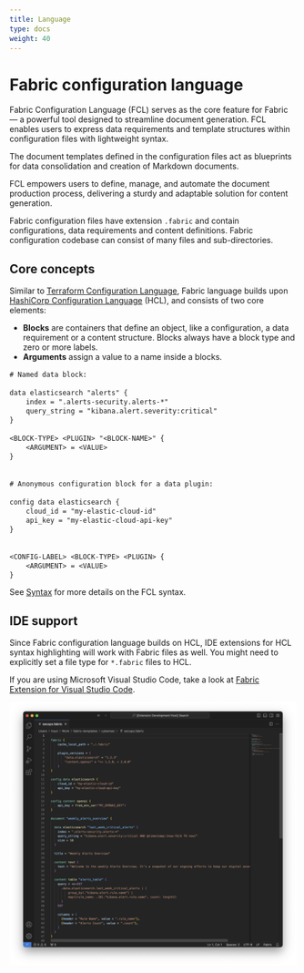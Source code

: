 ```yaml
---
title: Language
type: docs
weight: 40
---
```


# Fabric configuration language

Fabric Configuration Language (FCL) serves as the core feature for Fabric — a powerful tool designed to streamline document generation. FCL enables users to express data requirements and template structures within configuration files with lightweight syntax.

The document templates defined in the configuration files act as blueprints for data consolidation and creation of Markdown documents.

FCL empowers users to define, manage, and automate the document production process, delivering a sturdy and adaptable solution for content generation.

Fabric configuration files have extension `.fabric` and contain configurations, data requirements and content definitions. Fabric configuration codebase can consist of many files and sub-directories.

## Core concepts

Similar to [Terraform Configuration Language](https://developer.hashicorp.com/terraform/language), Fabric language builds upon [HashiCorp Configuration Language](https://github.com/hashicorp/hcl) (HCL), and consists of two core elements:

- **Blocks** are containers that define an object, like a configuration, a data requirement or a content structure. Blocks always have a block type and zero or more labels.
- **Arguments** assign a value to a name inside a blocks.

```hcl
# Named data block:

data elasticsearch "alerts" {
    index = ".alerts-security.alerts-*"
    query_string = "kibana.alert.severity:critical"
}

<BLOCK-TYPE> <PLUGIN> "<BLOCK-NAME>" {
    <ARGUMENT> = <VALUE>
}


# Anonymous configuration block for a data plugin:

config data elasticsearch {
    cloud_id = "my-elastic-cloud-id"
    api_key = "my-elastic-cloud-api-key"
}


<CONFIG-LABEL> <BLOCK-TYPE> <PLUGIN> {
    <ARGUMENT> = <VALUE>
}
```

See [Syntax](./syntax/) for more details on the FCL syntax.

## IDE support

Since Fabric configuration language builds on HCL, IDE extensions for HCL syntax highlighting will work with Fabric files as well. You might need to explicitly set a file type for `*.fabric` files to HCL.

If you are using Microsoft Visual Studio Code, take a look at [Fabric Extension for Visual Studio Code](https://github.com/blackstork-io/vscode-fabric).

![A screenshot of Fabric Extension for Visual Studio Code](./vscode-fabric-screenshot.png)
